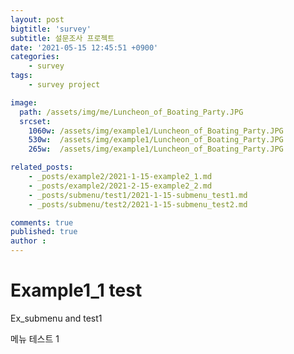 ```yaml
---
layout: post
bigtitle: 'survey'
subtitle: 설문조사 프로젝트
date: '2021-05-15 12:45:51 +0900'
categories:
    - survey
tags:
    - survey project

image: 
  path: /assets/img/me/Luncheon_of_Boating_Party.JPG
  srcset:
    1060w: /assets/img/example1/Luncheon_of_Boating_Party.JPG
    530w:  /assets/img/example1/Luncheon_of_Boating_Party.JPG
    265w:  /assets/img/example1/Luncheon_of_Boating_Party.JPG

related_posts:
    - _posts/example2/2021-1-15-example2_1.md
    - _posts/example2/2021-2-15-example2_2.md
    - _posts/submenu/test1/2021-1-15-submenu_test1.md
    - _posts/submenu/test2/2021-1-15-submenu_test2.md

comments: true
published: true
author : 
---
```



# Example1_1 test


Ex_submenu and test1

메뉴 테스트 1